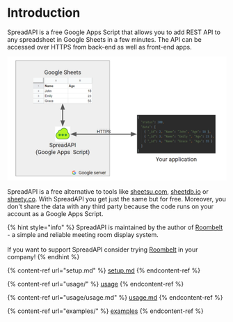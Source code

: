 # Introduction

SpreadAPI is a free Google Apps Script that allows you to add REST API to any spreadsheet in Google Sheets in a few minutes. The API can be accessed over HTTPS from back-end as well as front-end apps.

![SpreadAPI architecture](<.gitbook/assets/image (21).png>)

SpreadAPI is a free alternative to tools like [sheetsu.com](https://sheetsu.com/), [sheetdb.io](https://sheetdb.io/) or [sheety.co](https://sheety.co/). With SpreadAPI you get just the same but for free. Moreover, you don't share the data with any third party because the code runs on your account as a Google Apps Script.

{% hint style="info" %}
SpreadAPI is maintained by the author of [Roombelt](https://roombelt.com) - a simple and reliable meeting room display system.\
\
If you want to support SpreadAPI consider trying [Roombelt](https://roombelt.com) in your company!
{% endhint %}

{% content-ref url="setup.md" %}
[setup.md](setup.md)
{% endcontent-ref %}

{% content-ref url="usage/" %}
[usage](usage/)
{% endcontent-ref %}

{% content-ref url="usage/usage.md" %}
[usage.md](usage/usage.md)
{% endcontent-ref %}

{% content-ref url="examples/" %}
[examples](examples/)
{% endcontent-ref %}

